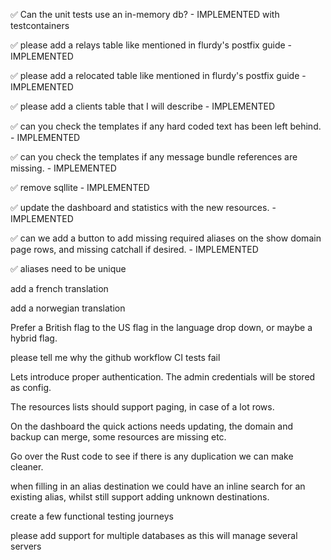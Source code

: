✅ Can the unit tests use an in-memory db? - IMPLEMENTED with testcontainers

✅ please add a relays table like mentioned in flurdy's postfix guide - IMPLEMENTED

✅ please add a relocated table like mentioned in flurdy's postfix guide - IMPLEMENTED

✅ please add a clients table that I will describe - IMPLEMENTED

✅ can you check the templates if any hard coded text has been left behind. - IMPLEMENTED

✅ can you check the templates if any message bundle references are missing. - IMPLEMENTED

✅ remove sqllite - IMPLEMENTED

✅ update the dashboard and statistics with the new resources. - IMPLEMENTED

✅ can we add a button to add missing required aliases on the show domain page rows, and missing catchall if desired. - IMPLEMENTED

✅ aliases need to be unique

add a french translation

add a norwegian translation

Prefer a British flag to the US flag in the language drop down, or maybe a hybrid flag.

please tell me why the github workflow CI tests fail

Lets introduce proper authentication. The admin credentials will be stored as config.

The resources lists should support paging, in case of a lot rows.

On the dashboard the quick actions needs updating, the domain and backup can merge, some resources are missing etc.

Go over the Rust code to see if there is any duplication we can make cleaner.

when filling in an alias destination we could have an inline search for an existing alias, whilst still support adding unknown destinations.

create a few functional testing journeys

please add support for multiple databases as this will manage several servers

